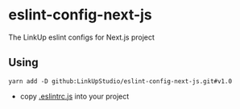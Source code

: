 # eslint-config-next-js
The LinkUp eslint configs for Next.js project

## Using
```
yarn add -D github:LinkUpStudio/eslint-config-next-js.git#v1.0
```

- copy [.eslintrc.js](https://gist.github.com/LinkUpStudio/0bb6ade36a94df73b4feab12169df052) into your project
